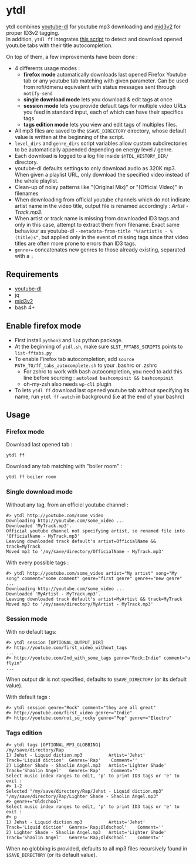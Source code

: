 # ytdl
ytdl combines [youtube-dl](https://github.com/ytdl-org/youtube-dl) for youtube mp3 downloading and [mid3v2](https://mutagen.readthedocs.io/en/latest/man/mid3v2.html) for proper ID3v2 tagging.    
In addition, `ytdl ff` integrates [this script](https://gist.github.com/tmonjalo/33c4402b0d35f1233020bf427b5539fa) to detect and download opened youtube tabs with their title autocompletion.

On top of them, a few improvements have been done :
* 4 differents usage modes :
    * **firefox mode** automatically downloads last opened Firefox Youtube tab or any youtube tab matching with given parameter. Can be used from rofi/dmenu equivalent with status messages sent through `notify-send`
    * **single download mode** lets you download & edit tags at once
    * **session mode** lets you provide default tags for multiple video URLs you feed in standard input, each of which can have their specifics tags 
    * **tags edition mode** lets you view and edit tags of multiples files.
* All mp3 files are saved to the `$SAVE_DIRECTORY` directory, whose default value is written at the beginning of the script.
* `level_dirs` and `genre_dirs` script variables allow custom subdirectories to be automatically appended depending on energy level / genre.
* Each download is logged to a log file inside `$YTDL_HISTORY_DIR/` directory.
* youtube-dl defaults settings to only download audio as 320K mp3. When given a playlist URL, only download the specified video instead of the whole playlist.
* Clean-up of noisy patterns like "(Original Mix)" or "(Official Video)" in filenames
* When downloading from official youtube channels which do not indicate artist name in the video title, output file is renamed accordingly : *Artist - Track.mp3*.
* When artist or track name is missing from downloaded ID3 tags and only in this case, attempt to extract them from filename. Exact same behaviour as youtube-dl `--metadata-from-title "%(artist)s - %(title)s"`, but applied only in the event of missing tags since that video titles are often more prone to errors than ID3 tags.
* `genre+=` concatenates new genres to those already existing, separated with a `;`

## Requirements
* [youtube-dl](https://github.com/ytdl-org/youtube-dl)
* jq
* [mid3v2](https://mutagen.readthedocs.io/en/latest/man/mid3v2.html)
* bash 4+

## Enable firefox mode
* First install `python3` and `lz4` python package.
* At the beginning of `ytdl.sh`, make sure `$LST_FFTABS_SCRIPTS` points to `list-fftabs.py`
* To enable Firefox tab autocompletion, add `source PATH_TO/ff_tabs_autocomplete.sh` to your .bashrc or .zshrc
    * For zshrc to work with bash autocompletion, you need to add this line before sourcing : `autoload bashcompinit && bashcompinit`
    * oh-my-zsh also needs `wp-cli` plugin
* To lets `ytdl ff` download last opened youtube tab without specifying its name, run `ytdl ff-watch` in background (i.e at the end of your bashrc)

## Usage

### Firefox mode

Download last opened tab :
```
ytdl ff
```

Download any tab matching with "boiler room" : 
```
ytdl ff boiler room
```

### Single download mode

Without any tag, from an officiel youtube channel : 
```
#> ytdl http://youtube.com/some_video
Downloading http://youtube.com/some_video ...
Downloaded 'MyTrack.mp3'.
Official youtube channel not specifying artist, so renamed file into 'OfficialName - MyTrack.mp3'
Leaving downloaded track default's artist=OfficialName && track=MyTrack
Moved mp3 to '/my/save/directory/OfficialName - MyTrack.mp3'
```


With every possible tags : 
```
#> ytdl http://youtube.com/some_video artist="My artist" song="My song" comment="some comment" genre="first genre" genre+="new genre" ...
Downloading http://youtube.com/some_video ...
Downloaded 'MyArtist - MyTrack.mp3'.
Leaving downloaded track default's artist=MyArtist && track=MyTrack
Moved mp3 to '/my/save/directory/MyArtist - MyTrack.mp3'
```

### Session mode

With no default tags: 
```
#> ytdl session [OPTIONAL_OUTPUT_DIR]
#> http://youtube.com/first_video_without_tags
...
#> http://youtube.com/2nd_with_some_tags genre="Rock;Indie" comment="u flyin"
...
```
When output dir is not specified, defaults to `$SAVE_DIRECTORY` (or its default value).

With default tags :
```
#> ytdl session genre="Rock" comment="they are all great"
#> http://youtube.com/first_video genre+="Indie"
#> http://youtube.com/not_so_rocky genre="Pop" genre+="Electro"
```

### Tags edition

```
#> ytdl tags [OPTIONAL_MP3_GLOBBING]
/my/save/directory/Rap
1) Jehst - Liquid diction.mp3          Artist='Jehst'          Track='Liquid diction'  Genres='Rap'    Comment=''
2) Lighter Shade - Shaolin Angel.mp3   Artist='Lighter Shade'  Track='Shaolin Angel'   Genres='Rap'    Comment=''
Select music index ranges to edit, 'p' to print ID3 tags or 'e' to exit :
#> 1-2
Selected "/my/save/directory/Rap/Jehst - Liquid diction.mp3" "/my/save/directory/Rap/Lighter Shade - Shaolin Angel.mp3"
#> genre+="Oldschool"
Select music index ranges to edit, 'p' to print ID3 tags or 'e' to exit :
#> p
1) Jehst - Liquid diction.mp3          Artist='Jehst'          Track='Liquid diction'  Genres='Rap;Oldschool'    Comment=''
2) Lighter Shade - Shaolin Angel.mp3   Artist='Lighter Shade'  Track='Shaolin Angel'   Genres='Rap;Oldschool'    Comment=''
```
When no globbing is provided, defaults to all mp3 files recursively found in `$SAVE_DIRECTORY` (or its default value).

